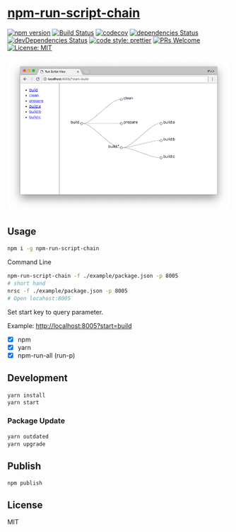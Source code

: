 # [npm-run-script-chain](https://www.npmjs.com/package/npm-run-script-chain)

[![npm version](https://badge.fury.io/js/npm-run-script-chain.svg)](https://badge.fury.io/js/npm-run-script-chain)
[![Build Status](https://travis-ci.org/Himenon/npm-run-script-chain.svg?branch=master)](https://travis-ci.org/Himenon/npm-run-script-chain)
[![codecov](https://codecov.io/gh/Himenon/npm-run-script-chain/branch/master/graph/badge.svg)](https://codecov.io/gh/Himenon/npm-run-script-chain)
[![dependencies Status](https://david-dm.org/Himenon/npm-run-script-chain/status.svg)](https://david-dm.org/Himenon/npm-run-script-chain)
[![devDependencies Status](https://david-dm.org/Himenon/npm-run-script-chain/dev-status.svg)](https://david-dm.org/Himenon/npm-run-script-chain?type=dev)
[![code style: prettier](https://img.shields.io/badge/code_style-prettier-ff69b4.svg?style=flat-square)](https://github.com/prettier/prettier)
[![PRs Welcome](https://img.shields.io/badge/PRs-welcome-brightgreen.svg?style=flat-square)](http://makeapullrequest.com)
[![License: MIT](https://img.shields.io/badge/License-MIT-yellow.svg)](https://opensource.org/licenses/MIT)

<p style="text-align: center"><img src="https://raw.githubusercontent.com/Himenon/npm-run-script-chain/master/images/example.png" alt="Example View" /></p>

## Usage

```sh
npm i -g npm-run-script-chain
```

Command Line

```sh
npm-run-script-chain -f ./example/package.json -p 8005
# short hand
nrsc -f ./example/package.json -p 8005
# Open locahost:8005
```

Set start key to query parameter.

Example: <http://localhost:8005?start=build>

- [x] npm
- [x] yarn
- [x] npm-run-all (run-p)

## Development

```sh
yarn install
yarn start
```

### Package Update

```sh
yarn outdated
yarn upgrade
```

## Publish

```
npm publish
```

## License

MIT
